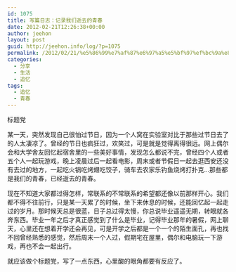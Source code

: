 ```yaml
---
id: 1075
title: 写篇日志：记录我们逝去的青春
date: 2012-02-21T12:26:38+00:00
author: jeehon
layout: post
guid: http://jeehon.info/log/?p=1075
permalink: /2012/02/21/%e5%86%99%e7%af%87%e6%97%a5%e5%bf%97%ef%bc%9a%e8%ae%b0%e5%bd%95%e6%88%91%e4%bb%ac%e9%80%9d%e5%8e%bb%e7%9a%84%e9%9d%92%e6%98%a5/
categories:
  - 分享
  - 生活
  - 追忆
tags:
  - 追忆
  - 青春
---
```

标题党

某一天，突然发现自己很怕过节日，因为一个人窝在实验室对比于那些过节日去了的人太凄凉了。曾经的节日也疯狂过，欢笑过，可是就是觉得离得很远。网上偶尔会和大学舍友回忆起宿舍里的一些美好事情，发现怎么都说不完，曾经四个人或者五个人一起玩游戏，晚上凌晨过后一起看电影，周末或者节假日一起去逛西安还没有去过的地方，一起吃火锅吃烤翅吃饺子，骑车去农家乐钓鱼烧烤打扑克&#8230;那些都是我们的青春，已经逝去的青春。

现在不知道大家都过得怎样，常联系的不常联系的希望都还像以前那样开心。我们都不得不往前行，只是某一天累了的时候，坐下来休息的时候，还能回忆起一起走过的岁月。那时候天总是很蓝，日子总过得太慢，你总说毕业遥遥无期，转眼就各奔东西。毕业一年之后才真正感觉到了什么是毕业，记得毕业那年的暑假，网上聊天，心里还在想着开学还会再见，可是开学之后都是一个一个的陌生面孔，再也找不回曾经熟悉的感觉，然后周末一个人过，假期宅在屋里，偶尔和电脑玩一下游戏，再也不会一起出行。

就应该做个标题党，写了一点东西，心里酸的眼角都要有反应了。